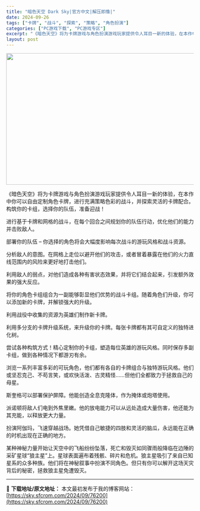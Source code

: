 ```yaml
---
title: "暗色天空 Dark Sky|官方中文|解压即撸|"
date: 2024-09-26
tags: ["卡牌", "战斗", "探索", "策略", "角色扮演"]
categories: ["PC游戏下载", "PC游戏专区"]
excerpt: "《暗色天空》将为卡牌游戏与角色扮演游戏玩家提供令人耳目一新的体验，在本作中你可以自由定制角色卡牌，进行充满策略色彩的战斗，并探索灵活的卡牌配合。构筑你的卡组，选择你的队伍，准备迎战！ 进行基于卡牌和网格的战斗，在每个回合之间规划你的队伍行动，优化他们的能力并击败敌人。 部署你的队伍 – 你选择的角色&hellip;"
layout: post
---
```


<img class="aligncenter size-full wp-image-76188" src="https://sky.sfcrom.com/wp-content/uploads/2024/09/2024092613542354.webp" alt="" width="616" height="353" />

《暗色天空》将为卡牌游戏与角色扮演游戏玩家提供令人耳目一新的体验，在本作中你可以自由定制角色卡牌，进行充满策略色彩的战斗，并探索灵活的卡牌配合。构筑你的卡组，选择你的队伍，准备迎战！

进行基于卡牌和网格的战斗，在每个回合之间规划你的队伍行动，优化他们的能力并击败敌人。

部署你的队伍 – 你选择的角色将会大幅度影响每次战斗的游玩风格和战斗资源。

分析敌人的意图。在网格上走位以避开他们的攻击，或者冒着暴露在他们的火力直线范围内的风险来更好地打击他们。

利用敌人的弱点，对他们造成各种有害状态效果，并将它们结合起来，引发额外效果的强大反应。

将你的角色卡组组合为一副能够彰显他们优势的战斗卡组。随着角色们升级，你可以添加新的卡牌，并解锁强大的升级。

利用战役中收集的资源为英雄们制作新卡牌。

利用多分支的卡牌升级系统，来升级你的卡牌。每张卡牌都有其可自定义的独特进化树。

尝试各种构筑方式！精心定制你的卡组，塑造每位英雄的游玩风格。同时保存多副卡组，做到各种情况下都游刃有余。

浏览一系列丰富多彩的可玩角色，他们都有各自的卡牌组合与独特游玩风格。他们或坚忍克己、不苟言笑，或欢快活泼、古灵精怪……但他们全都致力于拯救自己的母星。

斯奎格可以部署保护屏障。他能创造全息克隆体，作为掩体或炮塔使用。

派诺顿将敌人们电到外焦里嫩。他的放电能力可以从远处造成大量伤害，他还能为其充能，以释放更大力量。

扮演阿伽玛，飞速穿越战场。她凭借自己敏捷的四肢和灵活的脑瓜，永远能在正确的时机出现在正确的地方。

某种神秘力量开始让天空中的飞船纷纷坠落，死亡和毁灭如同骤雨般降临在边陲的采矿星球“狼主星”上。星球表面遍布着残骸、碎片和危机。狼主星吸引了来自已知星系的众多种族。他们将在神秘叙事中扮演不同角色。但只有你可以解开这场天灾背后的秘密，拯救狼主星免遭毁灭。

---
📖 **下载地址/原文地址：** 本文最初发布于我的博客网站：[https://sky.sfcrom.com/2024/09/76200](https://sky.sfcrom.com/2024/09/76200)
